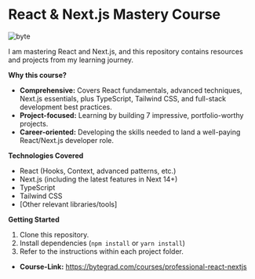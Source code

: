 # React & Next.js Mastery Course
![byte](https://github.com/ameya-6964/Professional-React-And-Next-Course/assets/104457295/117f3340-8891-425f-8787-a852d0ebc6de)


I am mastering React and Next.js, and this repository contains resources and projects from my learning journey.

**Why this course?**

* **Comprehensive:**  Covers React fundamentals, advanced techniques, Next.js essentials, plus TypeScript, Tailwind CSS, and full-stack development best practices.
* **Project-focused:** Learning by building 7 impressive, portfolio-worthy projects.
* **Career-oriented:** Developing the skills needed to land a well-paying React/Next.js developer role.

**Technologies Covered**

* React (Hooks, Context, advanced patterns, etc.)
* Next.js (including the latest features in Next 14+)
* TypeScript
* Tailwind CSS
* [Other relevant libraries/tools] 

**Getting Started** 

1. Clone this repository.
2. Install dependencies (`npm install` or `yarn install`)
3. Refer to the instructions within each project folder.

* **Course-Link:** https://bytegrad.com/courses/professional-react-nextjs
